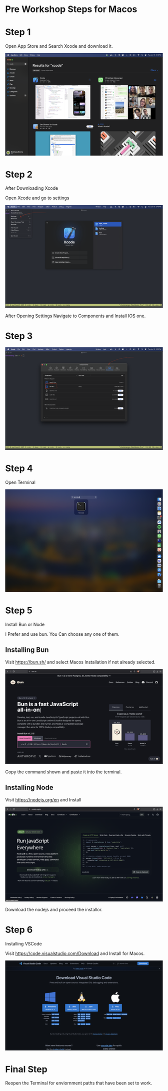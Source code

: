 # Pre Workshop Steps for Macos

# Step 1 

Open App Store and Search Xcode and download it.

![alt text](images/image-3.png)


# Step 2

After Downloading Xcode

Open Xcode and go to settings

![alt text](images/Untitled.png)

After Opening Settings Navigate to Components and Install IOS one.

# Step 3

![alt text](<images/Untitled 2.png>)

# Step 4

Open Terminal

![alt text](images/image-4.png)

# Step 5

Install Bun or Node

I Prefer and use bun. You Can choose any one of them.

## Installing Bun

Visit https://bun.sh/ and select Macos Installation if not already selected.

![alt text](images/image-5.png)

Copy the command shown and paste it into the terminal.

## Installing Node

Visit https://nodejs.org/en and Install

![alt text](images/image-1.png)

Download the nodejs and proceed the installor.

# Step 6

Installing VSCode

Visit https://code.visualstudio.com/Download and Install for Macos.

![alt text](images/image-2.png)

# Final Step

Reopen the Terminal for enviornment paths that have been set to work.